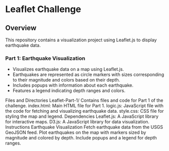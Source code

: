 # Leaflet Challenge

## Overview

This repository contains a visualization project using Leaflet.js to display earthquake data. 

### Part 1: Earthquake Visualization
- Visualizes earthquake data on a map using Leaflet.js.
- Earthquakes are represented as circle markers with sizes corresponding to their magnitude and colors based on their depth.
- Includes popups with information about each earthquake.
- Features a legend indicating depth ranges and colors.

Files and Directories
Leaflet-Part-1/
Contains files and code for Part 1 of the challenge.
index.html: Main HTML file for Part 1.
logic.js: JavaScript file with the code for fetching and visualizing earthquake data.
style.css: CSS file for styling the map and legend.
Dependencies
Leaflet.js: A JavaScript library for interactive maps.
D3.js: A JavaScript library for data visualization.
Instructions
Earthquake Visualization
Fetch earthquake data from the USGS GeoJSON feed.
Plot earthquakes on the map with markers sized by magnitude and colored by depth.
Include popups and a legend for depth ranges.
